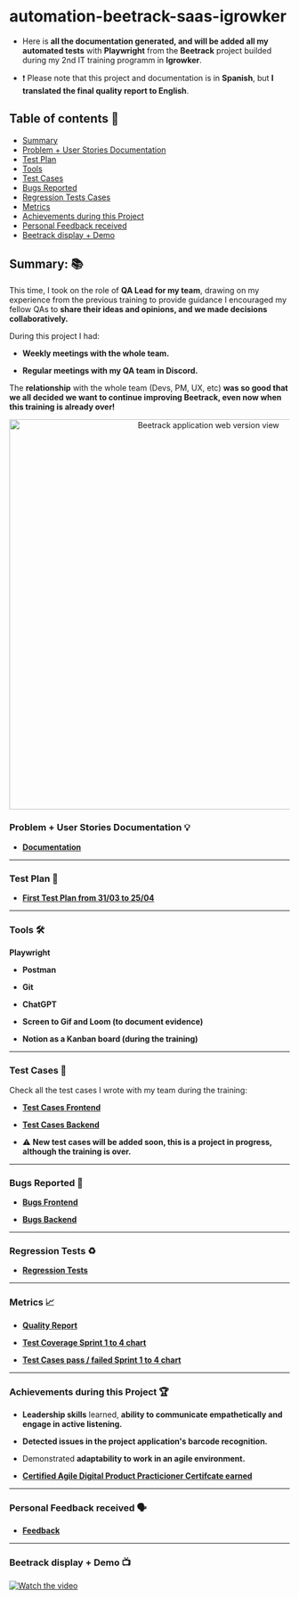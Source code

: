 # automation-beetrack-saas-igrowker

- Here is **all the documentation generated, and will be added all my automated tests** with **Playwright** from the **Beetrack** project builded during my 2nd IT training programm in **Igrowker**.
  
- ❗ Please note that this project and documentation is in **Spanish**, but **I translated the final quality report to English**.



## Table of contents 📖

- [Summary](https://github.com/marianaluduena/automation-beetrack-saas-igrowker/blob/main/README.md#summary-)
- [Problem + User Stories Documentation](https://github.com/marianaluduena/automation-beetrack-saas-igrowker/blob/main/README.md#problem--user-stories-documentation-)
- [Test Plan](https://github.com/marianaluduena/automation-beetrack-saas-igrowker/blob/main/README.md#test-plan-)
- [Tools](https://github.com/marianaluduena/automation-beetrack-saas-igrowker/blob/main/README.md#tools-%EF%B8%8F)
- [Test Cases](https://github.com/marianaluduena/automation-beetrack-saas-igrowker/blob/main/README.md#test-cases-)
- [Bugs Reported](https://github.com/marianaluduena/automation-beetrack-saas-igrowker/blob/main/README.md#bugs-reported-)
- [Regression Tests Cases](https://github.com/marianaluduena/automation-beetrack-saas-igrowker/blob/main/README.md#regression-tests-%EF%B8%8F)
- [Metrics](https://github.com/marianaluduena/automation-beetrack-saas-igrowker/blob/main/README.md#metrics-)
- [Achievements during this Project](https://github.com/marianaluduena/automation-beetrack-saas-igrowker/blob/main/README.md#achievements-during-this-project-)
- [Personal Feedback received](https://github.com/marianaluduena/automation-beetrack-saas-igrowker/blob/main/README.md#personal-feedback-received-%EF%B8%8F)
- [Beetrack display + Demo](https://github.com/marianaluduena/automation-beetrack-saas-igrowker/blob/main/README.md#beetrack-display--demo-)


## Summary: 📚

This time, I took on the role of **QA Lead for my team**, drawing on my experience from the previous training to provide guidance  I encouraged my fellow QAs to **share their ideas and opinions, and we made decisions collaboratively.**

During this project I had:

- **Weekly meetings with the whole team.**

- **Regular meetings with my QA team in Discord.**


The **relationship** with the whole team (Devs, PM, UX, etc) **was so good that we all decided we want to continue improving Beetrack, even now when this training is already over!**

<div align = "center">
<img src = https://github.com/user-attachments/assets/61a994c5-4355-456b-a4c4-6851722ce1e8 alt = "Beetrack application web version view" width= "700" />
 </div>


### Problem + User Stories Documentation 💡

- **[Documentation](https://drive.google.com/file/d/1OAXpLSSD0jjHUW0n-xeV-kHk1k3ziOWR/view?usp=drive_link)**

----------------------------------------------

### Test Plan 🥼

- **[First Test Plan from 31/03 to 25/04](https://docs.google.com/spreadsheets/d/1d5EiiYvCODwzDfXZEHQzHU66Fl1i316l_bth41LMUEw/edit?usp=drive_link)**

----------------------------------------------
### Tools 🛠️

 **Playwright**

- **Postman**
  
- **Git**
  
- **ChatGPT**
  
- **Screen to Gif and Loom (to document evidence)**
  
- **Notion as a Kanban board (during the training)**
  
----------------------------------------------

### Test Cases 🧪

 Check all the test cases I wrote with my team during the training:
  
- **[Test Cases Frontend](https://docs.google.com/spreadsheets/d/1uykHCKK-A4JUwGGRW-Z5wjBGbivIeCpkqPwHloCJkEU/edit?usp=sharing)**
  
- **[Test Cases Backend](https://docs.google.com/spreadsheets/d/1Kwpc21lkXUPOiRNzhk2rsUYMVguOY7G-ghyEqR2f58k/edit?usp=drive_link)**
  
- ⚠️ **New test cases will be added soon, this is a project in progress, although the training is over.**

----------------------------------------------

### Bugs Reported 🐞

- **[Bugs Frontend](https://drive.google.com/drive/folders/1MJfPzZqwfERjs0NoZx1tnycIyoXCBDRk?usp=drive_link)**
  
- **[Bugs Backend](https://drive.google.com/drive/folders/1VUIhk2o9TsmmPAwinAWWBmX5ngDQzlmY?usp=drive_link)**

----------------------------------------------

### Regression Tests ♻️

- **[Regression Tests](https://docs.google.com/spreadsheets/d/1ix-ya-A7plz7JgMlWkkLlXU2pLpq68VtzrcNn01kD6Q/edit?usp=drive_link)**

----------------------------------------------

### Metrics 📈

- **[Quality Report](https://drive.google.com/file/d/1vxMWmNN5GafDN13Bs_KTLdqIsXtex2yv/view?usp=drive_link)**
  
- **[Test Coverage Sprint 1 to 4 chart](https://drive.google.com/file/d/1sQzAd396gyBbmSJP1nXHOQitWnM7AwC7/view?usp=drive_link)**
  
- **[Test Cases pass / failed Sprint 1 to 4 chart](https://drive.google.com/file/d/19UCuZWzUrYZ9Rt3eI9RVveMcQ9NI6lYX/view?usp=sharing)**
----------------------------------------------

### Achievements during this Project 🏆

- **Leadership skills** learned, **ability to communicate empathetically and engage in active listening.**
  
- **Detected issues in the project application's barcode recognition.**
  
- Demonstrated **adaptability to work in an agile environment.**
  
- **[Certified Agile Digital Product Practicioner Certifcate earned](https://drive.google.com/file/d/1jNR8FJl5U1WbpEpg0Ipj6YqiOFVNeUAD/view?usp=drive_link)**

----------------------------------------------

### Personal Feedback received 🗣️

- **[Feedback](https://drive.google.com/file/d/1gS9lFUJl615KAwAKK3c9j1gmat37Y_5A/view?usp=sharing)**

----------------------------------------------

### Beetrack display + Demo 📺

[![Watch the video](https://img.youtube.com/vi/LSPOtkBYW_s/maxresdefault.jpg)](https://youtu.be/LSPOtkBYW_s)

